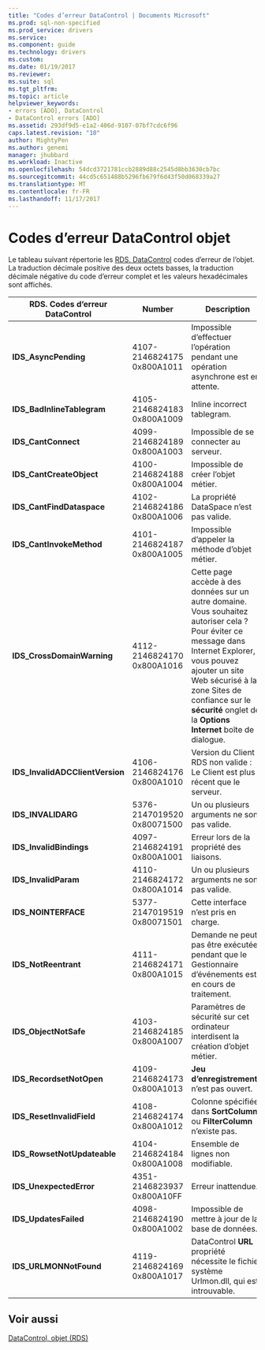 ```yaml
---
title: "Codes d’erreur DataControl | Documents Microsoft"
ms.prod: sql-non-specified
ms.prod_service: drivers
ms.service: 
ms.component: guide
ms.technology: drivers
ms.custom: 
ms.date: 01/19/2017
ms.reviewer: 
ms.suite: sql
ms.tgt_pltfrm: 
ms.topic: article
helpviewer_keywords:
- errors [ADO], DataControl
- DataControl errors [ADO]
ms.assetid: 293df9d5-e1a2-406d-9107-07bf7cdc6f96
caps.latest.revision: "10"
author: MightyPen
ms.author: genemi
manager: jhubbard
ms.workload: Inactive
ms.openlocfilehash: 54dcd3721781ccb2889d88c2545d8bb3630cb7bc
ms.sourcegitcommit: 44cd5c651488b5296fb679f6d43f50d068339a27
ms.translationtype: MT
ms.contentlocale: fr-FR
ms.lasthandoff: 11/17/2017
---
```

# <a name="datacontrol-object-error-codes"></a>Codes d’erreur DataControl objet
Le tableau suivant répertorie les [RDS. DataControl](../../../ado/reference/rds-api/datacontrol-object-rds.md) codes d’erreur de l’objet. La traduction décimale positive des deux octets basses, la traduction décimale négative du code d’erreur complet et les valeurs hexadécimales sont affichés.

|RDS. Codes d’erreur DataControl|Number| Description|
|---------------------------------|------------|-----------------|
|**IDS_AsyncPending**|4107-2146824175 0x800A1011|Impossible d’effectuer l’opération pendant une opération asynchrone est en attente.|
|**IDS_BadInlineTablegram**|4105-2146824183 0x800A1009|Inline incorrect tablegram.|
|**IDS_CantConnect**|4099-2146824189 0x800A1003|Impossible de se connecter au serveur.|
|**IDS_CantCreateObject**|4100-2146824188 0x800A1004|Impossible de créer l’objet métier.|
|**IDS_CantFindDataspace**|4102-2146824186 0x800A1006|La propriété DataSpace n’est pas valide.|
|**IDS_CantInvokeMethod**|4101-2146824187 0x800A1005|Impossible d’appeler la méthode d’objet métier.|
|**IDS_CrossDomainWarning**|4112-2146824170 0x800A1016|Cette page accède à des données sur un autre domaine. Vous souhaitez autoriser cela ? Pour éviter ce message dans Internet Explorer, vous pouvez ajouter un site Web sécurisé à la zone Sites de confiance sur le **sécurité** onglet de la **Options Internet** boîte de dialogue.|
|**IDS_InvalidADCClientVersion**|4106-2146824176 0x800A1010|Version du Client RDS non valide : Le Client est plus récent que le serveur.|
|**IDS_INVALIDARG**|5376-2147019520 0x80071500|Un ou plusieurs arguments ne sont pas valide.|
|**IDS_InvalidBindings**|4097-2146824191 0x800A1001|Erreur lors de la propriété des liaisons.|
|**IDS_InvalidParam**|4110-2146824172 0x800A1014|Un ou plusieurs arguments ne sont pas valide.|
|**IDS_NOINTERFACE**|5377-2147019519 0x80071501|Cette interface n’est pris en charge.|
|**IDS_NotReentrant**|4111-2146824171 0x800A1015|Demande ne peut pas être exécutée pendant que le Gestionnaire d’événements est en cours de traitement.|
|**IDS_ObjectNotSafe**|4103-2146824185 0x800A1007|Paramètres de sécurité sur cet ordinateur interdisent la création d’objet métier.|
|**IDS_RecordsetNotOpen**|4109-2146824173 0x800A1013|**Jeu d’enregistrements** n’est pas ouvert.|
|**IDS_ResetInvalidField**|4108-2146824174 0x800A1012|Colonne spécifiée dans **SortColumn** ou **FilterColumn** n’existe pas.|
|**IDS_RowsetNotUpdateable**|4104-2146824184 0x800A1008|Ensemble de lignes non modifiable.|
|**IDS_UnexpectedError**|4351-2146823937 0x800A10FF|Erreur inattendue.|
|**IDS_UpdatesFailed**|4098-2146824190 0x800A1002|Impossible de mettre à jour de la base de données.|
|**IDS_URLMONNotFound**|4119-2146824169 0x800A1017|DataControl **URL** propriété nécessite le fichier système Urlmon.dll, qui est introuvable.|

## <a name="see-also"></a>Voir aussi
 [DataControl, objet (RDS)](../../../ado/reference/rds-api/datacontrol-object-rds.md)
